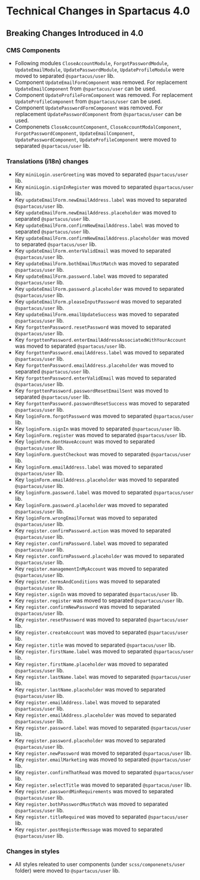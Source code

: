 # Technical Changes in Spartacus 4.0

## Breaking Changes Introduced in 4.0
### CMS Components

- Following modules `CloseAccountModule`, `ForgotPasswordModule`, `UpdateEmailModule`, `UpdatePasswordModule`, `UpdateProfileModule` were moved to separated `@spartacus/user` lib.
- Component `UpdateEmailFormComponent` was removed. For replacement `UpdateEmailComponent` from `@spartacus/user` can be used.
- Component `UpdateProfileFormComponent` was removed. For replacement `UpdateProfileComponent` from `@spartacus/user` can be used.
- Component `UpdatePasswordFormComponent` was removed. For replacement `UpdatePasswordComponent` from `@spartacus/user` can be used.
- Componenets `CloseAccountComponent`, `CloseAccountModalComponent`, `ForgotPasswordComponent`, `UpdateEmailComponent`, `UpdatePasswordComponent`, `UpdateProfileComponent` were moved to separated `@spartacus/user` lib.
### Translations (i18n) changes

- Key `miniLogin.userGreeting` was moved to separated `@spartacus/user` lib.
- Key `miniLogin.signInRegister` was moved to separated `@spartacus/user` lib.
- Key `updateEmailForm.newEmailAddress.label` was moved to separated `@spartacus/user` lib.
- Key `updateEmailForm.newEmailAddress.placeholder` was moved to separated `@spartacus/user` lib.
- Key `updateEmailForm.confirmNewEmailAddress.label` was moved to separated `@spartacus/user` lib.
- Key `updateEmailForm.confirmNewEmailAddress.placeholder` was moved to separated `@spartacus/user` lib.
- Key `updateEmailForm.enterValidEmail` was moved to separated `@spartacus/user` lib.
- Key `updateEmailForm.bothEmailMustMatch` was moved to separated `@spartacus/user` lib.
- Key `updateEmailForm.password.label` was moved to separated `@spartacus/user` lib.
- Key `updateEmailForm.password.placeholder` was moved to separated `@spartacus/user` lib.
- Key `updateEmailForm.pleaseInputPassword` was moved to separated `@spartacus/user` lib.
- Key `updateEmailForm.emailUpdateSuccess` was moved to separated `@spartacus/user` lib.
- Key `forgottenPassword.resetPassword` was moved to separated `@spartacus/user` lib.
- Key `forgottenPassword.enterEmailAddressAssociatedWithYourAccount` was moved to separated `@spartacus/user` lib.
- Key `forgottenPassword.emailAddress.label` was moved to separated `@spartacus/user` lib.
- Key `forgottenPassword.emailAddress.placeholder` was moved to separated `@spartacus/user` lib.
- Key `forgottenPassword.enterValidEmail` was moved to separated `@spartacus/user` lib.
- Key `forgottenPassword.passwordResetEmailSent` was moved to separated `@spartacus/user` lib.
- Key `forgottenPassword.passwordResetSuccess` was moved to separated `@spartacus/user` lib.
- Key `loginForm.forgotPassword` was moved to separated `@spartacus/user` lib.
- Key `loginForm.signIn` was moved to separated `@spartacus/user` lib.
- Key `loginForm.register` was moved to separated `@spartacus/user` lib.
- Key `loginForm.dontHaveAccount` was moved to separated `@spartacus/user` lib.
- Key `loginForm.guestCheckout` was moved to separated `@spartacus/user` lib.
- Key `loginForm.emailAddress.label` was moved to separated `@spartacus/user` lib.
- Key `loginForm.emailAddress.placeholder` was moved to separated `@spartacus/user` lib.
- Key `loginForm.password.label` was moved to separated `@spartacus/user` lib.
- Key `loginForm.password.placeholder` was moved to separated `@spartacus/user` lib.
- Key `loginForm.wrongEmailFormat` was moved to separated `@spartacus/user` lib.
- Key `register.confirmPassword.action` was moved to separated `@spartacus/user` lib.
- Key `register.confirmPassword.label` was moved to separated `@spartacus/user` lib.
- Key `register.confirmPassword.placeholder` was moved to separated `@spartacus/user` lib.
- Key `register.managementInMyAccount` was moved to separated `@spartacus/user` lib.
- Key `register.termsAndConditions` was moved to separated `@spartacus/user` lib.
- Key `register.signIn` was moved to separated `@spartacus/user` lib.
- Key `register.register` was moved to separated `@spartacus/user` lib.
- Key `register.confirmNewPassword` was moved to separated `@spartacus/user` lib.
- Key `register.resetPassword` was moved to separated `@spartacus/user` lib.
- Key `register.createAccount` was moved to separated `@spartacus/user` lib.
- Key `register.title` was moved to separated `@spartacus/user` lib.
- Key `register.firstName.label` was moved to separated `@spartacus/user` lib.
- Key `register.firstName.placeholder` was moved to separated `@spartacus/user` lib.
- Key `register.lastName.label` was moved to separated `@spartacus/user` lib.
- Key `register.lastName.placeholder` was moved to separated `@spartacus/user` lib.
- Key `register.emailAddress.label` was moved to separated `@spartacus/user` lib.
- Key `register.emailAddress.placeholder` was moved to separated `@spartacus/user` lib.
- Key `register.password.label` was moved to separated `@spartacus/user` lib.
- Key `register.password.placeholder` was moved to separated `@spartacus/user` lib.
- Key `register.newPassword` was moved to separated `@spartacus/user` lib.
- Key `register.emailMarketing` was moved to separated `@spartacus/user` lib.
- Key `register.confirmThatRead` was moved to separated `@spartacus/user` lib.
- Key `register.selectTitle` was moved to separated `@spartacus/user` lib.
- Key `register.passwordMinRequirements` was moved to separated `@spartacus/user` lib.
- Key `register.bothPasswordMustMatch` was moved to separated `@spartacus/user` lib.
- Key `register.titleRequired` was moved to separated `@spartacus/user` lib.
- Key `register.postRegisterMessage` was moved to separated `@spartacus/user` lib.

### Changes in styles

- All styles releated to user components (under `scss/componenets/user` folder) were moved to  `@spartacus/user` lib.